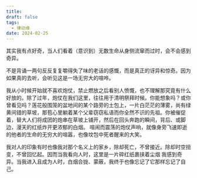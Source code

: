 ```yaml
---
title: 
draft: false
tags:
  - 律动缘
date: 2024-02-25
---
```

其实我有点好奇，当人们看着（意识到）无数生命从身侧流窜而过时，会不会感到奇异。

不是背诵一两句反反复复嚼得失了味的老话的感慨，而是真正的讶异和惊奇。因为如果真的去听，会听见这是一场无穷大的喧哗。 

我从小时候开始就不喜欢炮仗，禁止燃放之后看别人愤慨，也不理解那究竟有什么好放的。除了过年，炮仗在我们这里，往往用于清明祭拜时候。你能想象吗？或你曾看见吗？莲花般围笼的盆地间的某个路旁的土包上，一片白茫茫的薄雾，尚有绿黄间错的草坡，那苞心里躺着某个父辈窃窃私语而你全然不识的先祖。你被催促着，替大人们将成团的炮串在草坡上铺开，然后在回头奔跑的瞬间，背后、或脚边，漫天的红纸炸开更浓郁的白烟。 喧闹而震荡的炮仗声响，就像身旁飞速即逝的他者的生命的无穷大的喧嚣，也像坟包中死者醒来的大笑。

我对人的印象有时也像我对那个名义上的家乡，除却死亡，不曾接近。除却时空扭变，不曾回忆起。因而当我看向人时，这里是一片碎红纸裹挟着尘烟 我感到奇异。当我进入且成为人时，白烟合拢、蒙蔽，我终于也像忘记了它那样忘记了自己。